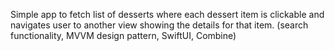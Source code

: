Simple app to fetch list of desserts where each dessert item is clickable and navigates user to another view  showing the details for that item.
(search functionality, ⁠⁠MVVM design pattern, SwiftUI, Combine)
